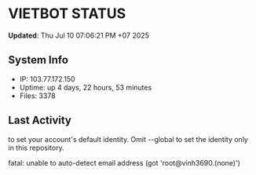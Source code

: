# VIETBOT STATUS
**Updated**: Thu Jul 10 07:06:21 PM +07 2025

## System Info
- IP: 103.77.172.150
- Uptime: up 4 days, 22 hours, 53 minutes
- Files: 3378

## Last Activity

to set your account's default identity.
Omit --global to set the identity only in this repository.

fatal: unable to auto-detect email address (got 'root@vinh3690.(none)')
